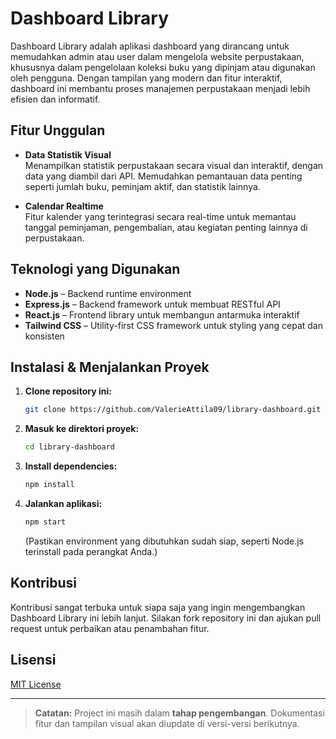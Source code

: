 # Dashboard Library

Dashboard Library adalah aplikasi dashboard yang dirancang untuk memudahkan admin atau user dalam mengelola website perpustakaan, khususnya dalam pengelolaan koleksi buku yang dipinjam atau digunakan oleh pengguna. Dengan tampilan yang modern dan fitur interaktif, dashboard ini membantu proses manajemen perpustakaan menjadi lebih efisien dan informatif.

## Fitur Unggulan

- **Data Statistik Visual**  
  Menampilkan statistik perpustakaan secara visual dan interaktif, dengan data yang diambil dari API. Memudahkan pemantauan data penting seperti jumlah buku, peminjam aktif, dan statistik lainnya.

- **Calendar Realtime**  
  Fitur kalender yang terintegrasi secara real-time untuk memantau tanggal peminjaman, pengembalian, atau kegiatan penting lainnya di perpustakaan.

## Teknologi yang Digunakan

- **Node.js** – Backend runtime environment
- **Express.js** – Backend framework untuk membuat RESTful API
- **React.js** – Frontend library untuk membangun antarmuka interaktif
- **Tailwind CSS** – Utility-first CSS framework untuk styling yang cepat dan konsisten

## Instalasi & Menjalankan Proyek

1. **Clone repository ini:**
   ```bash
   git clone https://github.com/ValerieAttila09/library-dashboard.git
   ```
2. **Masuk ke direktori proyek:**
   ```bash
   cd library-dashboard
   ```
3. **Install dependencies:**
   ```bash
   npm install
   ```
4. **Jalankan aplikasi:**
   ```bash
   npm start
   ```
   (Pastikan environment yang dibutuhkan sudah siap, seperti Node.js terinstall pada perangkat Anda.)

## Kontribusi

Kontribusi sangat terbuka untuk siapa saja yang ingin mengembangkan Dashboard Library ini lebih lanjut. Silakan fork repository ini dan ajukan pull request untuk perbaikan atau penambahan fitur.

## Lisensi

[MIT License](LICENSE)

---

> **Catatan:**
> Project ini masih dalam **tahap pengembangan**.
> Dokumentasi fitur dan tampilan visual akan diupdate di versi-versi berikutnya.
